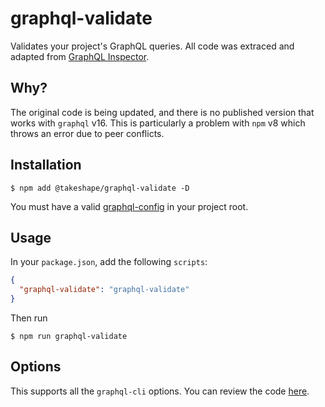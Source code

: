 # graphql-validate

Validates your project's GraphQL queries. All code was extraced and adapted from
[GraphQL Inspector](https://github.com/kamilkisiela/graphql-inspector).

## Why?

The original code is being updated, and there is no published version that
works with `graphql` v16. This is particularly a problem with `npm` v8 which
throws an error due to peer conflicts.

## Installation

```
$ npm add @takeshape/graphql-validate -D
```

You must have a valid
[graphql-config](https://www.graphql-config.com/docs/user/user-introduction) in
your project root.

## Usage

In your `package.json`, add the following `scripts`:

```json
{
  "graphql-validate": "graphql-validate"
}
```

Then run

```
$ npm run graphql-validate
```

## Options

This supports all the `graphql-cli` options. You can review the code
[here](./bin/graphql-validate.js).

